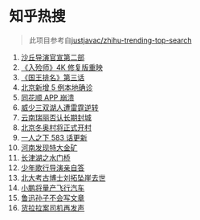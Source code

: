 # 知乎热搜

> 此项目参考自[justjavac/zhihu-trending-top-search](https://github.com/justjavac/zhihu-trending-top-search/blob/main/utils.ts)

<!-- BEGIN -->
  <!-- 最后更新时间:Fri Oct 29 2021 06:13:39 GMT+0000 (Coordinated Universal Time) -->
  1. [沙丘导演官宣第二部](https://www.zhihu.com/search?q=沙丘)
1. [《入殓师》4K 修复版重映](https://www.zhihu.com/search?q=入殓师)
1. [《国王排名》第三话](https://www.zhihu.com/search?q=国王排名)
1. [北京新增 5 例本地确诊](https://www.zhihu.com/search?q=北京疫情)
1. [同花顺 APP 崩溃](https://www.zhihu.com/search?q=同花顺)
1. [威少三双湖人遭雷霆逆转](https://www.zhihu.com/search?q=湖人)
1. [云南瑞丽否认长期封城](https://www.zhihu.com/search?q=瑞丽)
1. [北京冬奥村将正式开村](https://www.zhihu.com/search?q=冬奥村)
1. [一人之下 583 话更新](https://www.zhihu.com/search?q=一人之下)
1. [河南发现特大金矿](https://www.zhihu.com/search?q=河南金矿)
1. [长津湖之水门桥](https://www.zhihu.com/search?q=水门桥)
1. [少年歌行导演亲自答](https://www.zhihu.com/search?q=少年歌行)
1. [北大考古博士刘拓坠崖去世](https://www.zhihu.com/search?q=刘拓)
1. [小鹏将量产飞行汽车](https://www.zhihu.com/search?q=小鹏)
1. [鲁迅孙子不会写文章](https://www.zhihu.com/search?q=鲁迅孙子)
1. [货拉拉案司机再发声](https://www.zhihu.com/search?q=货拉拉)
  <!-- END -->